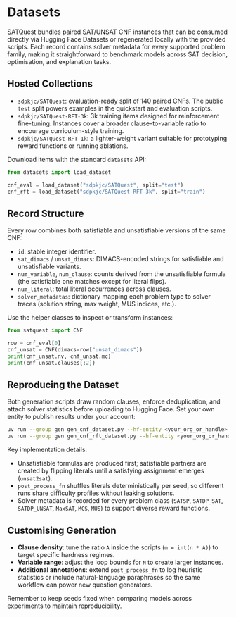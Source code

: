 # Datasets

SATQuest bundles paired SAT/UNSAT CNF instances that can be consumed directly via Hugging Face Datasets or regenerated locally with the provided scripts. Each record contains solver metadata for every supported problem family, making it straightforward to benchmark models across SAT decision, optimisation, and explanation tasks.

## Hosted Collections

- `sdpkjc/SATQuest`: evaluation-ready split of 140 paired CNFs. The public `test` split powers examples in the quickstart and evaluation scripts.
- `sdpkjc/SATQuest-RFT-3k`: 3k training items designed for reinforcement fine-tuning. Instances cover a broader clause-to-variable ratio to encourage curriculum-style training.
- `sdpkjc/SATQuest-RFT-1k`: a lighter-weight variant suitable for prototyping reward functions or running ablations.

Download items with the standard `datasets` API:

```python
from datasets import load_dataset

cnf_eval = load_dataset("sdpkjc/SATQuest", split="test")
cnf_rft = load_dataset("sdpkjc/SATQuest-RFT-3k", split="train")
```

## Record Structure

Every row combines both satisfiable and unsatisfiable versions of the same CNF:

- `id`: stable integer identifier.
- `sat_dimacs` / `unsat_dimacs`: DIMACS-encoded strings for satisfiable and unsatisfiable variants.
- `num_variable`, `num_clause`: counts derived from the unsatisfiable formula (the satisfiable one matches except for literal flips).
- `num_literal`: total literal occurrences across clauses.
- `solver_metadatas`: dictionary mapping each problem type to solver traces (solution string, max weight, MUS indices, etc.).

Use the helper classes to inspect or transform instances:

```python
from satquest import CNF

row = cnf_eval[0]
cnf_unsat = CNF(dimacs=row["unsat_dimacs"])
print(cnf_unsat.nv, cnf_unsat.mc)
print(cnf_unsat.clauses[:2])
```

## Reproducing the Dataset

Both generation scripts draw random clauses, enforce deduplication, and attach solver statistics before uploading to Hugging Face. Set your own entity to publish results under your account:

```bash
uv run --group gen gen_cnf_dataset.py --hf-entity <your_org_or_handle> --seed 9527
uv run --group gen gen_cnf_rft_dataset.py --hf-entity <your_org_or_handle> --seed 9527
```

Key implementation details:

- Unsatisfiable formulas are produced first; satisfiable partners are created by flipping literals until a satisfying assignment emerges (`unsat2sat`).
- `post_process_fn` shuffles literals deterministically per seed, so different runs share difficulty profiles without leaking solutions.
- Solver metadata is recorded for every problem class (`SATSP`, `SATDP_SAT`, `SATDP_UNSAT`, `MaxSAT`, `MCS`, `MUS`) to support diverse reward functions.

## Customising Generation

- **Clause density**: tune the ratio `A` inside the scripts (`m = int(n * A)`) to target specific hardness regimes.
- **Variable range**: adjust the loop bounds for `N` to create larger instances.
- **Additional annotations**: extend `post_process_fn` to log heuristic statistics or include natural-language paraphrases so the same workflow can power new question generators.

Remember to keep seeds fixed when comparing models across experiments to maintain reproducibility.

